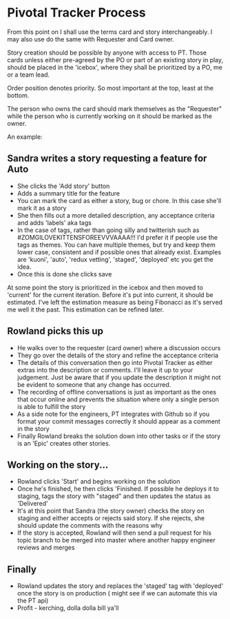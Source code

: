 Pivotal Tracker Process
=======================

From this point on I shall use the terms card and story interchangeably. I may also use do the same with Requester and Card owner. 

Story creation should be possible by anyone with access to PT. Those cards unless either pre-agreed by the PO or part of an existing story in play, should be placed in the 'icebox', where they shall be prioritized by a PO, me or a team lead.

Order position denotes priority. So most important at the top, least at the bottom.

The person who owns the card should mark themselves as the "Requester" while the person who is currently working on it should be marked as the owner.

An example:

Sandra writes a story requesting a feature for Auto
---------------------------------------------------
* She clicks the 'Add story' button
* Adds a summary title for the feature
* You can mark the card as either a story, bug or chore. In this case she'll mark it as a story
* She then fills out a more detailed description, any acceptance criteria and adds 'labels' aka tags
* In the case of tags, rather than going silly and twitterish such as #ZOMGILOVEKITTENSFOREEVVVAAAA!!! I'd prefer it if people use the tags as themes. You can have multiple themes, but try and keep them lower case, consistent and if possible ones that already exist. Examples are 'kuoni', 'auto', 'redux vetting', 'staged', 'deployed' etc you get the idea.
* Once this is done she clicks save

At some point the story is prioritized in the icebox and then moved to 'current' for the current iteration. Before it's put into current, it should be estimated. I've left the estimation measure as being Fibonacci as it's served me well it the past. This estimation can be refined later.

Rowland picks this up
---------------------
* He walks over to the requester (card owner) where a discussion occurs
* They go over the details of the story and refine the acceptance criteria
* The details of this conversation then go into Pivotal Tracker as either extras into the description or comments. I'll leave it up to your judgement. Just be aware that if you update the description it might not be evident to someone that any change has occurred.
* The recording of offline conversations is just as important as the ones that occur online and prevents the situation where only a single person is able to fulfill the story
* As a side note for the engineers, PT integrates with Github so if you format your commit messages correctly it should appear as a comment in the story
* Finally Rowland breaks the solution down into other tasks or if the story is an 'Epic' creates other stories. 

Working on the story...
-----------------------
* Rowland clicks 'Start' and begins working on the solution
* Once he's finished, he then clicks 'Finished. If possible he deploys it to staging, tags the story with "staged" and then updates the status as 'Delivered'
* It's at this point that Sandra (the story owner)  checks the story on staging and either accepts or rejects said story. If she rejects, she should update the comments with the reasons why
* If the story is accepted, Rowland will then send a pull request for his topic branch to be merged into master where another happy engineer reviews and merges

Finally
-------
* Rowland updates the story and replaces the 'staged' tag with 'deployed' once the story is on production ( might see if we can automate this via the PT api)
* Profit - kerching, dolla dolla bill ya'll
